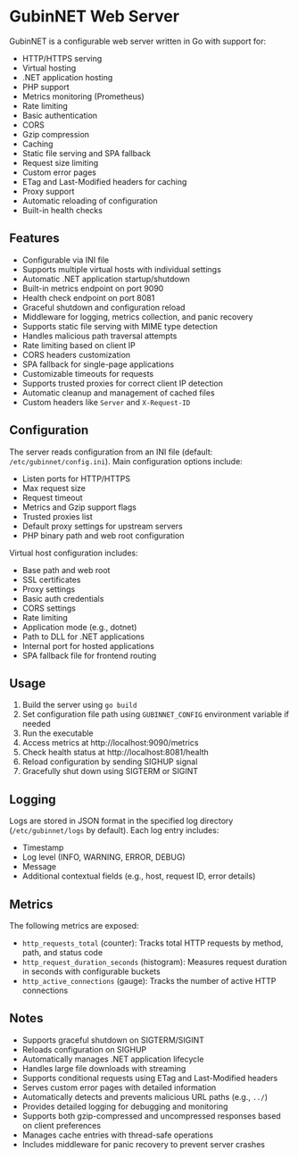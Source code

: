 # GubinNET Web Server

GubinNET is a configurable web server written in Go with support for:
- HTTP/HTTPS serving
- Virtual hosting
- .NET application hosting
- PHP support
- Metrics monitoring (Prometheus)
- Rate limiting
- Basic authentication
- CORS
- Gzip compression
- Caching
- Static file serving and SPA fallback
- Request size limiting
- Custom error pages
- ETag and Last-Modified headers for caching
- Proxy support
- Automatic reloading of configuration
- Built-in health checks

## Features

- Configurable via INI file
- Supports multiple virtual hosts with individual settings
- Automatic .NET application startup/shutdown
- Built-in metrics endpoint on port 9090
- Health check endpoint on port 8081
- Graceful shutdown and configuration reload
- Middleware for logging, metrics collection, and panic recovery
- Supports static file serving with MIME type detection
- Handles malicious path traversal attempts
- Rate limiting based on client IP
- CORS headers customization
- SPA fallback for single-page applications
- Customizable timeouts for requests
- Supports trusted proxies for correct client IP detection
- Automatic cleanup and management of cached files
- Custom headers like `Server` and `X-Request-ID`

## Configuration

The server reads configuration from an INI file (default: `/etc/gubinnet/config.ini`).
Main configuration options include:
- Listen ports for HTTP/HTTPS
- Max request size
- Request timeout
- Metrics and Gzip support flags
- Trusted proxies list
- Default proxy settings for upstream servers
- PHP binary path and web root configuration

Virtual host configuration includes:
- Base path and web root
- SSL certificates
- Proxy settings
- Basic auth credentials
- CORS settings
- Rate limiting
- Application mode (e.g., dotnet)
- Path to DLL for .NET applications
- Internal port for hosted applications
- SPA fallback file for frontend routing

## Usage

1. Build the server using `go build`
2. Set configuration file path using `GUBINNET_CONFIG` environment variable if needed
3. Run the executable
4. Access metrics at http://localhost:9090/metrics
5. Check health status at http://localhost:8081/health
6. Reload configuration by sending SIGHUP signal
7. Gracefully shut down using SIGTERM or SIGINT

## Logging

Logs are stored in JSON format in the specified log directory (`/etc/gubinnet/logs` by default). Each log entry includes:
- Timestamp
- Log level (INFO, WARNING, ERROR, DEBUG)
- Message
- Additional contextual fields (e.g., host, request ID, error details)

## Metrics

The following metrics are exposed:
- `http_requests_total` (counter): Tracks total HTTP requests by method, path, and status code
- `http_request_duration_seconds` (histogram): Measures request duration in seconds with configurable buckets
- `http_active_connections` (gauge): Tracks the number of active HTTP connections

## Notes

- Supports graceful shutdown on SIGTERM/SIGINT
- Reloads configuration on SIGHUP
- Automatically manages .NET application lifecycle
- Handles large file downloads with streaming
- Supports conditional requests using ETag and Last-Modified headers
- Serves custom error pages with detailed information
- Automatically detects and prevents malicious URL paths (e.g., `../`)
- Provides detailed logging for debugging and monitoring
- Supports both gzip-compressed and uncompressed responses based on client preferences
- Manages cache entries with thread-safe operations
- Includes middleware for panic recovery to prevent server crashes
